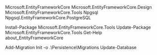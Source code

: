 ﻿Microsoft.EntityFrameworkCore
Microsoft.EntityFrameworkCore.Design
Microsoft.EntityFrameworkCore.Tools
Npgsql
Npgsql.EntityFrameworkCore.PostgreSQL

Install-Package Microsoft.EntityFrameworkCore.Tools
Update-Package Microsoft.EntityFrameworkCore.Tools
Get-Help about_EntityFrameworkCore



Add-Migration Init -o .\Persistence\Migrations
Update-Database
